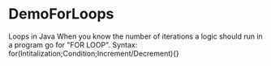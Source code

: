 # DemoForLoops
Loops in Java 
When you know the number of iterations a logic should run in a program go for "FOR LOOP".
Syntax: for(Intitalization;Condition;Increment/Decrement){}
